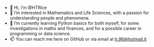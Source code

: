 - 👋 Hi, I’m @HTRice
- 👀 I’m interested in Mathematics and Life Sciences, with a passion for understanding people and phenomena.
- 🌱 I’m currently learning Python basics for both myself, for some investigations in maths and finances, and for a possible career in programming or data science.
- 📫 You can reach me here on GitHub or via email at h.96@hotmail.it

